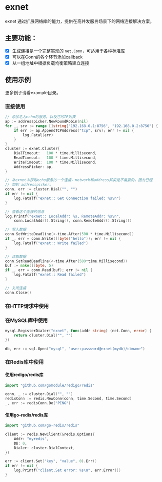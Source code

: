 # exnet
exnet 通过扩展网络库的能力，提供在高并发服务场景下的网络连接解决方案。

## 主要功能：

* [x] 生成连接是一个完整实现的 `net.Conn`，可适用于各种标准库
* [x] 可以在Conn的各个环节添加callback
* [x] 从一组地址中根据负载均衡策略建立连接

## 使用示例

更多例子请看example目录。

### 直接使用

```go
// 添加名为echo的服务，以及它的IP列表
ap := addresspicker.NewRoundRobin(nil)
for _, srv := range []string{"192.168.0.1:8756", "192.168.0.2:8756"} {
    if err := ap.AppendTCPAddress("tcp", srv); err != nil {
        log.Fatal(err)
    }
}
cluster := exnet.Cluster{
    DialTimeout:   100 * time.Millisecond,
    ReadTimeout:   100 * time.Millisecond,
    WriteTimeout:  100 * time.Millisecond,
    AddressPicker: ap,
}

// 从exnet中获取echo服务的一个连接，network和address其实是不需要的，因为已经
// 加到 addresspicker。
conn, err := cluster.Dial("", "")
if err != nil {
    log.Fatalf("exnet:: Get Connection failed: %s\n")
}

// 查看这个连接的信息
log.Printf("exnet:: LocalAddr: %s, RemoteAddr: %s\n",
    conn.LocalAddr().String(), conn.RemoteAddr().String())

// 写入数据
conn.SetWriteDeadline(<-time.After(500 * time.Millisecond))
if _, err = conn.Write([]byte("hello")); err != nil {
    log.Fatalf("exnet:: Write failed")
}

// 读取数据
conn.SetReadDeadline(<-time.After(500*time.Millisecond))
buf := make([]byte, 5)
if _, err = conn.Read(buf); err != nil {
    log.Fatalf("exnet:: Read failed")
}

// 关闭连接
conn.Close()
```

### 在HTTP请求中使用


### 在MySQL库中使用

```go
mysql.RegisterDialer("exnet", func(addr string) (net.Conn, error) {
    return cluster.Dial("", "")
})

db, err := sql.Open("mysql", "user:password@exnet(mydb)/dbname")
```

### 在Redis库中使用

#### 使用redigo/redis库

```go
import "github.com/gomodule/redigo/redis"

conn, _ := cluster.Dial("", "")
redisConn := redis.NewConn(conn, time.Second, time.Second)
_, err := redisConn.Do("PING")
```

#### 使用go-redis/redis库

```go
import "github.com/go-redis/redis"

client := redis.NewClient(&redis.Options{
    Addr: "myredis",
    DB: 0,
    Dialer: cluster.DialContext,
})

err := client.Set("key", "value", 0).Err()
if err != nil {
    log.Printf("client.Set error: %s\n", err.Error())
}
```
